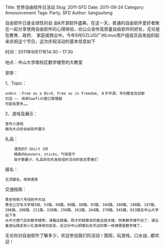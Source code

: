 Title: 世界自由软件日活动
Slug: 2011-SFD
Date:  2011-09-24
Category: Announcement
Tags: Party, SFD
Author: liangsuilong

自由软件日是全球性的自 由&开源软件盛典，在这一天，普通的自由软件爱好者聚在一起分享使用自由软件的心得体验，向公众宣传高质量自由软件的好处，无论是在教育、政府、 家庭或商业中。今年9月GZLUG广州Linux用户组成员自发组织起来庆祝这个节日，这次庆祝活动的基本信息如下  

时间：2011年9月17号14:30 – 17:30  

地点：中山大学南校区数学楼旁的大教室  

安排：  

1、Topic：  

    xndcn ：Free as a Bird, Free as in Freedom, 关于开源，专利壁垒及创新
    刘滔 —- 讲讲Sawfish窗口管理器
    可能有更多……

2、游戏及展示：  

    室外小游戏
    面向大众的自由软件展示

礼品：  

        漂亮的T-Shirt 3件  
        精美的banners，sticks，气球若干  
        由于数量少，礼品将优先发给组织活动的各志愿者们  

报名：  

    无须报名，想来便来  

交通指南：  

    乘坐地铁八号线到中大站  
    乘坐公交车大学城3线、53路、69路、80路、88路、93路、184路、188路、190路、197路、206路、208路、211路、226路、250路、263路、264路、270路、565路、823路在中山大学站下车  
    从中大南门走到数学楼旁，请看此链接。刚才的链接说的是去逸夫楼，但离数学楼不远了，请沿着逸仙路走到小礼堂继续向前走，走过孙中山铜像后右手边的第一栋楼便是数学楼了。  

无论你对自由软件了解多少，欢迎参加我们的活动！围观，玩游戏，口水战…都欢迎！  
